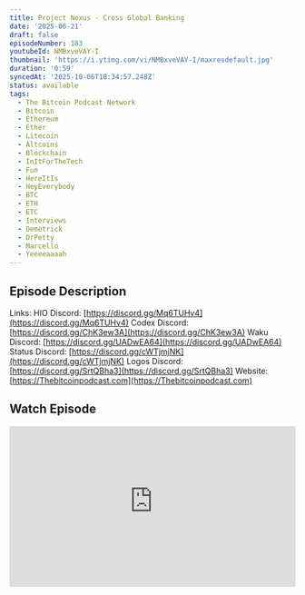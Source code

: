 ```yaml
---
title: Project Nexus - Cross Global Banking
date: '2025-06-21'
draft: false
episodeNumber: 183
youtubeId: NMBxveVAY-I
thumbnail: 'https://i.ytimg.com/vi/NMBxveVAY-I/maxresdefault.jpg'
duration: '0:59'
syncedAt: '2025-10-06T18:34:57.248Z'
status: available
tags:
  - The Bitcoin Podcast Network
  - Bitcoin
  - Ethereum
  - Ether
  - Litecoin
  - Altcoins
  - Blockchain
  - InItForTheTech
  - Fun
  - HereItIs
  - HeyEverybody
  - BTC
  - ETH
  - ETC
  - Interviews
  - Demetrick
  - DrPetty
  - Marcello
  - Yeeeeaaaah
---
```

## Episode Description

Links:
HIO Discord: [https://discord.gg/Mq6TUHv4](https://discord.gg/Mq6TUHv4)
Codex Discord: [https://discord.gg/ChK3ew3A](https://discord.gg/ChK3ew3A)
Waku Discord: [https://discord.gg/UADwEA64](https://discord.gg/UADwEA64)
Status Discord: [https://discord.gg/cWTjmjNK](https://discord.gg/cWTjmjNK)
Logos Discord: [https://discord.gg/SrtQBha3](https://discord.gg/SrtQBha3)
Website: [https://Thebitcoinpodcast.com](https://Thebitcoinpodcast.com)

## Watch Episode

<div style="position: relative; padding-bottom: 56.25%; height: 0; overflow: hidden;">
  <iframe
    src="https://www.youtube-nocookie.com/embed/NMBxveVAY-I"
    style="position: absolute; top: 0; left: 0; width: 100%; height: 100%;"
    frameborder="0"
    allow="accelerometer; autoplay; clipboard-write; encrypted-media; gyroscope; picture-in-picture"
    allowfullscreen
  ></iframe>
</div>
